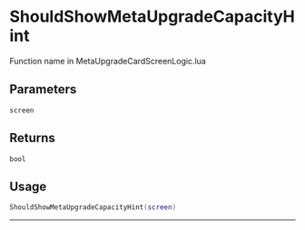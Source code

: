 # ShouldShowMetaUpgradeCapacityHint
Function name in MetaUpgradeCardScreenLogic.lua
## Parameters
`screen`
## Returns
`bool`
## Usage
```lua
ShouldShowMetaUpgradeCapacityHint(screen)
```
---

